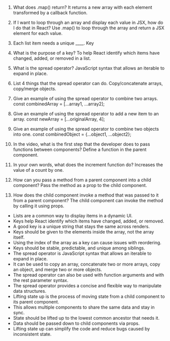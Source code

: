 1. What does .map() return?
It returns a new array with each element transformed by a callback function.

2. If I want to loop through an array and display each value in JSX, how do I do that in React?
Use .map() to loop through the array and return a JSX element for each value.

3. Each list item needs a unique ____.
Key

4. What is the purpose of a key?
To help React identify which items have changed, added, or removed in a list.

5. What is the spread operator?
JavaScript syntax that allows an iterable to expand in place.

6. List 4 things that the spread operator can do.
Copy/concatenate arrays, copy/merge objects.

7. Give an example of using the spread operator to combine two arrays.
const combinedArray = [...array1, ...array2];

8. Give an example of using the spread operator to add a new item to an array.
const newArray = [...originalArray, 4];

9. Give an example of using the spread operator to combine two objects into one.
const combinedObject = {...object1, ...object2};

10. In the video, what is the first step that the developer does to pass functions between components?
Define a function in the parent component.

11. In your own words, what does the increment function do?
Increases the value of a count by one.

12. How can you pass a method from a parent component into a child component?
Pass the method as a prop to the child component.

13. How does the child component invoke a method that was passed to it from a parent component?
The child component can invoke the method by calling it using props.

- Lists are a common way to display items in a dynamic UI.
- Keys help React identify which items have changed, added, or removed.
- A good key is a unique string that stays the same across renders.
- Keys should be given to the elements inside the array, not the array itself.
- Using the index of the array as a key can cause issues with reordering.
- Keys should be stable, predictable, and unique among siblings.
- The spread operator is JavaScript syntax that allows an iterable to expand in place.
- It can be used to copy an array, concatenate two or more arrays, copy an object, and merge two or more objects.
- The spread operator can also be used with function arguments and with the rest parameter syntax.
- The spread operator provides a concise and flexible way to manipulate data structures.
- Lifting state up is the process of moving state from a child component to its parent component.
- This allows multiple components to share the same data and stay in sync.
- State should be lifted up to the lowest common ancestor that needs it.
- Data should be passed down to child components via props.
- Lifting state up can simplify the code and reduce bugs caused by inconsistent state.

